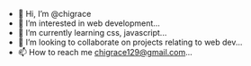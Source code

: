 - 👋 Hi, I’m @chigrace
- 👀 I’m interested in web development...
- 🌱 I’m currently learning css, javascript...
- 💞️ I’m looking to collaborate on projects relating to web dev...
- 📫 How to reach me chigrace129@gmail.com...

<!---
chigrace/chigrace is a ✨ special ✨ repository because its `README.md` (this file) appears on your GitHub profile.
You can click the Preview link to take a look at your changes.
--->
